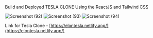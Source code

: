 Build and Deployed TESLA CLONE Using the ReactJS and Tailwind CSS




![Screenshot (92)](https://user-images.githubusercontent.com/104569186/233442573-320ff8a2-8127-48db-830b-b0a56194aeb3.png)
![Screenshot (93)](https://user-images.githubusercontent.com/104569186/233442585-b3c8c66d-c4b4-47db-9b9d-7d7d37dfd6b5.png)
![Screenshot (94)](https://user-images.githubusercontent.com/104569186/233443634-f4763a65-56b0-44f3-9118-a74194c59657.png)





Link for Tesla Clone - [https://elontesla.netlify.app/](https://elontesla.netlify.app/)




